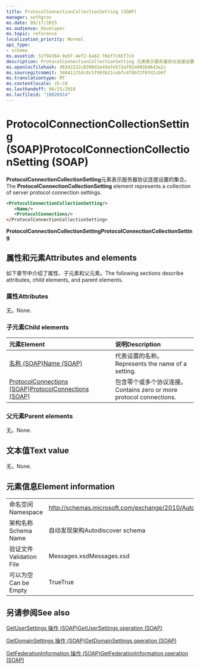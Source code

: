 ```yaml
---
title: ProtocolConnectionCollectionSetting (SOAP)
manager: sethgros
ms.date: 09/17/2015
ms.audience: Developer
ms.topic: reference
localization_priority: Normal
api_type:
- schema
ms.assetid: 51f84364-9a5f-4ef2-ba82-f6ef7c65f7cb
description: ProtocolConnectionCollectionSetting 元素表示服务器协议连接设置的集合。
ms.openlocfilehash: d0342222c0390d3e49afe572af92a903b9643a2c
ms.sourcegitcommit: 34041125dc8c5f993b21cebfc4f8b72f0fd2cb6f
ms.translationtype: MT
ms.contentlocale: zh-CN
ms.lasthandoff: 06/25/2018
ms.locfileid: "19826914"
---
```

# <a name="protocolconnectioncollectionsetting-soap"></a><span data-ttu-id="27d79-103">ProtocolConnectionCollectionSetting (SOAP)</span><span class="sxs-lookup"><span data-stu-id="27d79-103">ProtocolConnectionCollectionSetting (SOAP)</span></span>

<span data-ttu-id="27d79-104">**ProtocolConnectionCollectionSetting**元素表示服务器协议连接设置的集合。</span><span class="sxs-lookup"><span data-stu-id="27d79-104">The **ProtocolConnectionCollectionSetting** element represents a collection of server protocol connection settings.</span></span> 
  
```XML
<ProtocolConnectionCollectionSetting/>
   <Name/>
   <ProtocolConnections/>
</ProtocolConnectionCollectionSetting>
```

 <span data-ttu-id="27d79-105">**ProtocolConnectionCollectionSetting**</span><span class="sxs-lookup"><span data-stu-id="27d79-105">**ProtocolConnectionCollectionSetting**</span></span>
## <a name="attributes-and-elements"></a><span data-ttu-id="27d79-106">属性和元素</span><span class="sxs-lookup"><span data-stu-id="27d79-106">Attributes and elements</span></span>

<span data-ttu-id="27d79-107">如下章节中介绍了属性、子元素和父元素。</span><span class="sxs-lookup"><span data-stu-id="27d79-107">The following sections describe attributes, child elements, and parent elements.</span></span>
  
### <a name="attributes"></a><span data-ttu-id="27d79-108">属性</span><span class="sxs-lookup"><span data-stu-id="27d79-108">Attributes</span></span>

<span data-ttu-id="27d79-109">无。</span><span class="sxs-lookup"><span data-stu-id="27d79-109">None.</span></span>
  
### <a name="child-elements"></a><span data-ttu-id="27d79-110">子元素</span><span class="sxs-lookup"><span data-stu-id="27d79-110">Child elements</span></span>

|<span data-ttu-id="27d79-111">**元素**</span><span class="sxs-lookup"><span data-stu-id="27d79-111">**Element**</span></span>|<span data-ttu-id="27d79-112">**说明**</span><span class="sxs-lookup"><span data-stu-id="27d79-112">**Description**</span></span>|
|:-----|:-----|
|[<span data-ttu-id="27d79-113">名称 (SOAP)</span><span class="sxs-lookup"><span data-stu-id="27d79-113">Name (SOAP)</span></span>](name-soap.md) <br/> |<span data-ttu-id="27d79-114">代表设置的名称。</span><span class="sxs-lookup"><span data-stu-id="27d79-114">Represents the name of a setting.</span></span>  <br/> |
|[<span data-ttu-id="27d79-115">ProtocolConnections (SOAP)</span><span class="sxs-lookup"><span data-stu-id="27d79-115">ProtocolConnections (SOAP)</span></span>](protocolconnections-soap.md) <br/> |<span data-ttu-id="27d79-116">包含零个或多个协议连接。</span><span class="sxs-lookup"><span data-stu-id="27d79-116">Contains zero or more protocol connections.</span></span>  <br/> |
   
### <a name="parent-elements"></a><span data-ttu-id="27d79-117">父元素</span><span class="sxs-lookup"><span data-stu-id="27d79-117">Parent elements</span></span>

<span data-ttu-id="27d79-118">无。</span><span class="sxs-lookup"><span data-stu-id="27d79-118">None.</span></span>
  
## <a name="text-value"></a><span data-ttu-id="27d79-119">文本值</span><span class="sxs-lookup"><span data-stu-id="27d79-119">Text value</span></span>

<span data-ttu-id="27d79-120">无。</span><span class="sxs-lookup"><span data-stu-id="27d79-120">None.</span></span>
  
## <a name="element-information"></a><span data-ttu-id="27d79-121">元素信息</span><span class="sxs-lookup"><span data-stu-id="27d79-121">Element information</span></span>

|||
|:-----|:-----|
|<span data-ttu-id="27d79-122">命名空间</span><span class="sxs-lookup"><span data-stu-id="27d79-122">Namespace</span></span>  <br/> |http://schemas.microsoft.com/exchange/2010/Autodiscover  <br/> |
|<span data-ttu-id="27d79-123">架构名称</span><span class="sxs-lookup"><span data-stu-id="27d79-123">Schema Name</span></span>  <br/> |<span data-ttu-id="27d79-124">自动发现架构</span><span class="sxs-lookup"><span data-stu-id="27d79-124">Autodiscover schema</span></span>  <br/> |
|<span data-ttu-id="27d79-125">验证文件</span><span class="sxs-lookup"><span data-stu-id="27d79-125">Validation File</span></span>  <br/> |<span data-ttu-id="27d79-126">Messages.xsd</span><span class="sxs-lookup"><span data-stu-id="27d79-126">Messages.xsd</span></span>  <br/> |
|<span data-ttu-id="27d79-127">可以为空</span><span class="sxs-lookup"><span data-stu-id="27d79-127">Can be Empty</span></span>  <br/> |<span data-ttu-id="27d79-128">True</span><span class="sxs-lookup"><span data-stu-id="27d79-128">True</span></span>  <br/> |
   
## <a name="see-also"></a><span data-ttu-id="27d79-129">另请参阅</span><span class="sxs-lookup"><span data-stu-id="27d79-129">See also</span></span>



[<span data-ttu-id="27d79-130">GetUserSettings 操作 (SOAP)</span><span class="sxs-lookup"><span data-stu-id="27d79-130">GetUserSettings operation (SOAP)</span></span>](getusersettings-operation-soap.md)
  
[<span data-ttu-id="27d79-131">GetDomainSettings 操作 (SOAP)</span><span class="sxs-lookup"><span data-stu-id="27d79-131">GetDomainSettings operation (SOAP)</span></span>](getdomainsettings-operation-soap.md)
  
[<span data-ttu-id="27d79-132">GetFederationInformation 操作 (SOAP)</span><span class="sxs-lookup"><span data-stu-id="27d79-132">GetFederationInformation operation (SOAP)</span></span>](getfederationinformation-operation-soap.md)


